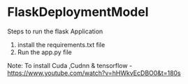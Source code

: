 # FlaskDeploymentModel

Steps to run the flask Application
1. install the requirements.txt file
2. Run the app.py file


Note: To install Cuda ,Cudnn & tensorflow  - https://www.youtube.com/watch?v=hHWkvEcDBO0&t=180s
